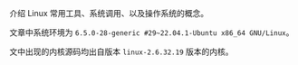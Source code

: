

介绍 Linux 常用工具、系统调用、以及操作系统的概念。

文章中系统环境为 `6.5.0-28-generic #29~22.04.1-Ubuntu x86_64 GNU/Linux`。

文中出现的内核源码均出自版本 `linux-2.6.32.19` 版本的内核。